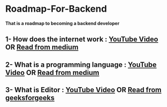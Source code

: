 # Roadmap-For-Backend
#### That is a roadmap to becoming a backend developer

## 1- How does the internet work : [YouTube Video](https://www.youtube.com/watch?v=x3c1ih2NJEg) OR [Read from medium](https://user3141592.medium.com/how-does-the-internet-work-edc2e22e7eb8)

## 2- What is a programming language : [YouTube Video](https://www.youtube.com/watch?v=EGQh5SZctaE) OR [Read from medium](https://posco.medium.com/what-is-a-programming-language-community-and-what-does-it-value-faa5b84c065a)

## 3- What is Editor : [YouTube Video](https://www.youtube.com/watch?v=EQ5Rc4DFp4M) OR [Read from geeksforgeeks](https://www.geeksforgeeks.org/editors-types-system-programming/)

